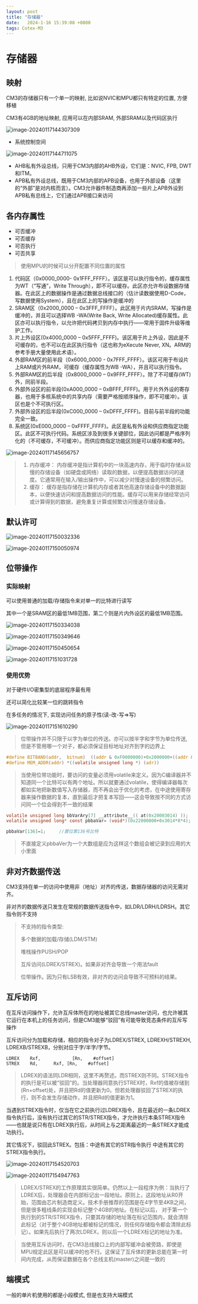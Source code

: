 ```yaml
---
layout: post
title: "存储器" 
date:   2024-1-16 15:39:08 +0800
tags: Cotex-M3
---
```


# 存储器

## 映射

CM3的存储器只有一个单一的映射, 比如说NVIC和MPU都只有特定的位置, 方便移植

CM3有4GB的地址映射, 应用可以在内部SRAM, 外部SRAM以及代码区执行

![image-20240117144307309](https://picture-01-1316374204.cos.ap-beijing.myqcloud.com/image/202401171443384.png)

+ 系统控制空间

![image-20240117144711075](https://picture-01-1316374204.cos.ap-beijing.myqcloud.com/image/202401171447106.png)

+ AHB私有外设总线，只用于CM3内部的AHB外设，它们是：NVIC, FPB, DWT和ITM。
+ APB私有外设总线，既用于CM3内部的APB设备，也用于外部设备（这里的“外部”是对内核而言）。CM3允许器件制造商再添加一些片上APB外设到APB私有总线上，它们通过APB接口来访问

## 各内存属性

+ 可否缓冲
+ 可否缓存
+ 可否执行
+ 可否共享

> 使用MPU的时候可以分开配置不同位置的属性

1. 代码区（0x0000_0000- 0x1FFF_FFFF）。该区是可以执行指令的，缓存属性为WT（“写通”，Write Through），即不可以缓存。此区亦允许布设数据存储器。在此区上的数据操作是通过数据总线接口的（估计读数据使用D-Code，写数据使用System），且在此区上的写操作是缓冲的
2. SRAM区（0x2000_0000 – 0x3FFF_FFFF）。此区用于片内SRAM，写操作是缓冲的，并且可以选择WB -WA(Write Back, Write Allocated)缓存属性。此区亦可以执行指令，以允许把代码拷贝到内存中执行——常用于固件升级等维护工作。
3. 片上外设区(0x4000_0000 – 0x5FFF_FFFF)。该区用于片上外设，因此是不可缓存的，也不可以在此区执行指令（这也称为eXecute Never, XN。ARM的参考手册大量使用此术语）。
4. 外部RAM区的前半段（0x6000_0000 - 0x7FFF_FFFF）。该区可用于布设片上RAM或片外RAM，可缓存（缓存属性为WB -WA），并且可以执行指令。
5. 外部RAM区的后半段（0x8000_0000 – 0x9FFF_FFFF）。除了不可缓存(WT)外，同前半段。
6. 外部外设区的前半段(0xA000_0000 – 0xBFFF_FFFF)。用于片外外设的寄存器，也用于多核系统中的共享内存（需要严格按顺序操作，即不可缓冲）。该区也是个不可执行区。
7. 外部外设区的后半段(0xC000_0000 – 0xDFFF_FFFF)。目前与前半段的功能完全一致。
8. 系统区(0xE000_0000 – 0xFFFF_FFFF)。此区是私有外设和供应商指定功能区。此区不可执行代码。系统区涉及到很多关键部位，因此访问都是严格序列化的（不可缓存，不可缓冲）。而供应商指定功能区则是可以缓存和缓冲的。

![image-20240117145656757](https://picture-01-1316374204.cos.ap-beijing.myqcloud.com/image/202401171456798.png)

> 1. 内存缓冲： 内存缓冲是指计算机中的一块高速内存，用于临时存储从较慢的存储设备（如硬盘或网络）读取的数据，以便提高数据访问的速度。它通常用在输入/输出操作中，可以减少对慢速设备的频繁访问。
> 2. 缓存： 缓存是指存储在计算机内存或者其他高速存储设备中的数据副本，以便快速访问和提高数据访问的性能。缓存可以用来存储经常访问或计算得到的数据，避免重复计算或频繁访问慢速存储设备。

## 默认许可

![image-20240117150032336](https://picture-01-1316374204.cos.ap-beijing.myqcloud.com/image/202401171500386.png)

![image-20240117150050974](https://picture-01-1316374204.cos.ap-beijing.myqcloud.com/image/202401171500012.png)

## 位带操作

### 实际映射

可以使用普通的加载/存储指令来对单一的比特进行读写

其中一个是SRAM区的最低1MB范围，第二个则是片内外设区的最低1MB范围。

![image-20240117150334038](https://picture-01-1316374204.cos.ap-beijing.myqcloud.com/image/202401171503073.png)

![image-20240117150349646](https://picture-01-1316374204.cos.ap-beijing.myqcloud.com/image/202401171503692.png)

![image-20240117150450654](https://picture-01-1316374204.cos.ap-beijing.myqcloud.com/image/202401171504684.png)

![image-20240117151031728](https://picture-01-1316374204.cos.ap-beijing.myqcloud.com/image/202401171510754.png)

### 使用优势

对于硬件I/O密集型的底层程序最有用

还可以简化比较某一位的跳转指令

在多任务的情况下, 实现访问任务的原子性(读-改-写=>写)

![image-20240117151610290](https://picture-01-1316374204.cos.ap-beijing.myqcloud.com/image/202401171516336.png)

> 位带操作并不只限于以字为单位的传送。亦可以按半字和字节为单位传送, 但是不管用哪一个对子，都必须保证目标地址对齐到字的边界上

```c
#define BITBAND(addr,  bitnum)  ((addr & 0xF0000000)+0x2000000+((addr & 0xFFFFF)<<5)+(bitnum<<2)) //把该地址转换成一个指针
#define MEM_ADDR(addr) *((volatile unsigned long *) (adr))
```

> 当使用位带功能时，要访问的变量必须用volatile来定义。因为C编译器并不知道同一个比特可以有两个地址。所以就要通过volatile，使得编译器每次都如实地把新数值写入存储器，而不再会出于优化的考虑，在中途使用寄存器来操作数据的复本，直到最后才把复本写回——这会导致按不同的方式访问同一个位会得到不一致的结果

```c
volatile unsigned long bbVarAry[7] __attribute__(( at(0x20003014) ));
volatile unsigned long* const pbbaVar= (void*)(0x22000000+0x3014*8*4);

pbbaVar[136]=1;     //置位第136号比特
```

> 不直接定义pbbaVer为一个大数组是应为这样这个数组会被记录到应用的大小里面

## 非对齐数据传送

CM3支持在单一的访问中使用非（地址）对齐的传送，数据存储器的访问无需对齐。

非对齐的数据传送只发生在常规的数据传送指令中，如LDR/LDRH/LDRSH。其它指令则不支持

> 不支持的指令类型:
>
> 多个数据的加载/存储(LDM/STM)
>
> 堆栈操作PUSH/POP
>
> 互斥访问(LDREX/STREX)。如果非对齐会导致一个用法fault
>
> 位带操作。因为只有LSB有效，非对齐的访问会导致不可预料的结果。

## 互斥访问

在互斥访问操作下，允许互斥体所在的地址被其它总线master访问，也允许被其它运行在本机上的任务访问，但是CM3能够“驳回”有可能导致竞态条件的互斥写操作

互斥访问分为加载和存储，相应的指令对子为LDREX/STREX,  LDREXH/STREXH,  LDREXB/STREXB，分别对应于字/半字/字节。

```assembly
LDREX    Rxf,            [Rn,    #offset]   
STREX    Rd,      Rxf, [Rn,    #offset] 
```

> LDREX的语法同LDR相同，这里不再赘述。而STREX则不同。STREX指令的执行是可以被“驳回”的。当处理器同意执行STREX时，Rxf的值被存储到(Rn+offset)处，并且把Rd的值更新为0。但若处理器驳回了STREX的执行，则不会发生存储动作，并且把Rd的值更新为1。

当遇到STREX指令时，仅当在它之前执行过LDREX指令，且在最近的一条LDREX指令执行后，没有执行过其它的STR/STREX指令，才允许执行本条STREX指令——也就是说只有在LDREX执行后，从时间上与之距离最近的一条STREX才能成功执行。

其它情况下，驳回此STREX。包括：中途有其它的STR指令执行 中途有其它的STREX指令执行。

![image-20240117154520703](https://picture-01-1316374204.cos.ap-beijing.myqcloud.com/image/202401171545753.png)

![image-20240117154947763](https://picture-01-1316374204.cos.ap-beijing.myqcloud.com/image/202401171549792.png)

> LDREX/STREX的工作原理其实很简单。仍然以上一段程序为例：当执行了LDREX后，处理器会在内部标记出一段地址。原则上，这段地址从R0开始，范围由芯片制造商定义。技术手册推荐的范围是在4字节至4KB之间，但是很多粗线条的实现会标记整个4GB的地址。在标记以后，  对于第一个执行到的STR/STREX指令，只要其存储的地址落在标记范围内，就会清除此标记（对于整个4GB地址都被标记的情况，则任何存储指令都会清除此标记）。如果先后执行了两次LDREX，则以后一个LDREX标记的地址为准。

> 当使用互斥访问时，在CM3总线接口上的内部写缓冲会被旁路，即使是MPU规定此区是可以缓冲的也不行。这保证了互斥体的更新总能在第一时间内完成，从而保证数据在各个总线主机(master)之间是一致的

## 端模式

一般的单片机使用的都是小段模式, 但是也支持大端模式





